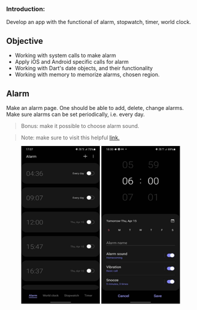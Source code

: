 ### Introduction:

Develop an app with the functional of alarm, stopwatch, timer, world clock.

## Objective

- Working with system calls to make alarm
- Apply iOS and Android specific calls for alarm
- Working with Dart's date objects, and their functionality
- Working with memory to memorize alarms, chosen region.

## Alarm

Make an alarm page. One should be able to add, delete, change alarms. Make sure alarms can be set periodically, i.e. every day.

> Bonus: make it possible to choose alarm sound.

> Note: make sure to visit this helpful [link.](https://pub.dev/packages/flutter_local_notifications)

<center>
<img src="https://github.com/alem-01/alem_public/blob/master/resources/clock.01.jpg?raw=true" style = "width: 210px !important; height: 420px !important;"/>

<img src="https://github.com/alem-01/alem_public/blob/master/resources/clock.02.jpg?raw=true" style = "width: 210px !important; height: 420px !important;"/>
</center>
